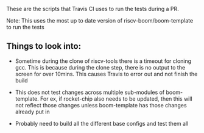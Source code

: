 These are the scripts that Travis CI uses to run the tests during a PR.

Note: This uses the most up to date version of riscv-boom/boom-template to run the tests

Things to look into:
--------------------
- Sometime during the clone of riscv-tools there is a timeout for cloning gcc. This is because
during the clone step, there is no output to the screen for over 10mins. This causes Travis to 
error out and not finish the build

- This does not test changes across multiple sub-modules of boom-template. For ex, if rocket-chip
also needs to be updated, then this will not reflect those changes unless boom-template has those
changes already put in

- Probably need to build all the different base configs and test them all

